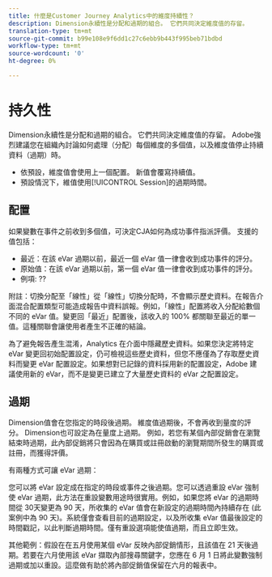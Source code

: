```yaml
---
title: 什麼是Customer Journey Analytics中的維度持續性？
description: Dimension永續性是分配和過期的組合。 它們共同決定維度值的存留。
translation-type: tm+mt
source-git-commit: b99e108e9f6dd1c27c6ebb9b443f995beb71bdbd
workflow-type: tm+mt
source-wordcount: '0'
ht-degree: 0%

---
```



# 持久性

Dimension永續性是分配和過期的組合。 它們共同決定維度值的存留。 Adobe強烈建議您在組織內討論如何處理（分配）每個維度的多個值，以及維度值停止持續資料（過期）時。

* 依預設，維度值會使用上一個配置。 新值會覆寫持續值。
* 預設情況下，維值使用[!UICONTROL Session]的過期時間。

## 配置

如果變數在事件之前收到多個值，可決定CJA如何為成功事件指派評價。 支援的值包括：

* 最近：在該 eVar 過期以前，最近一個 eVar 值一律會收到成功事件的評分。
* 原始值：在該 eVar 過期以前，第一個 eVar 值一律會收到成功事件的評分。
* 例項: ??

附註：切換分配至「線性」從「線性」切換分配時，不會顯示歷史資料。在報告介面混合配置類型可能造成報告中資料誤報。例如，「線性」配置將收入分配給數個不同的 eVar 值。變更回「最近」配置後，該收入的 100% 都關聯至最近的單一值。這種關聯會讓使用者產生不正確的結論。

為了避免報告產生混淆，Analytics 在介面中隱藏歷史資料。如果您決定將特定 eVar 變更回初始配置設定，仍可檢視這些歷史資料，但您不應僅為了存取歷史資料而變更 eVar 配置設定。如果想對已記錄的資料採用新的配置設定，Adobe 建議使用新的 eVar，而不是變更已建立了大量歷史資料的 eVar 之配置設定。

## 過期

Dimension值會在您指定的時段後過期。 維度值過期後，不會再收到量度的評分。 Dimension也可設定為在量度上過期。 例如，若您有某個內部促銷會在瀏覽結束時過期，此內部促銷將只會因為在購買或註冊啟動的瀏覽期間所發生的購買或註冊，而獲得評價。

有兩種方式可讓 eVar 過期：

您可以將 eVar 設定成在指定的時段或事件之後過期。您可以透過重設 eVar 強制使 eVar 過期，此方法在重設變數用途時很實用。例如，如果您將 eVar 的過期時間從 30天變更為 90 天，所收集的 eVar 值會在新設定的過期時間內持續存在 (此案例中為 90 天)。系統僅會查看目前的過期設定，以及所收集 eVar 值最後設定的時間戳記，以此判斷過期時間。僅有重設選項能使值過期，而且立即生效。

其他範例：假設在在五月使用某個 eVar 反映內部促銷情形，且該值在 21 天後過期。若要在六月使用該 eVar 擷取內部搜尋關鍵字，您應在 6 月 1 日將此變數強制過期或加以重設。這麼做有助於將內部促銷值保留在六月的報表中。